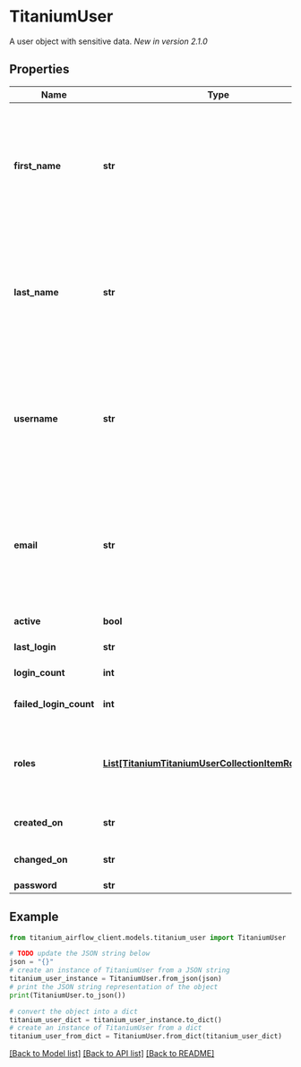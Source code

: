 # TitaniumUser

A user object with sensitive data.  *New in version 2.1.0* 

## Properties

Name | Type | Description | Notes
------------ | ------------- | ------------- | -------------
**first_name** | **str** | The user&#39;s first name.  *Changed in version 2.4.0*&amp;#58; The requirement for this to be non-empty was removed.  | [optional] 
**last_name** | **str** | The user&#39;s last name.  *Changed in version 2.4.0*&amp;#58; The requirement for this to be non-empty was removed.  | [optional] 
**username** | **str** | The username.  *Changed in version 2.2.0*&amp;#58; A minimum character length requirement (&#39;minLength&#39;) is added.  | [optional] 
**email** | **str** | The user&#39;s email.  *Changed in version 2.2.0*&amp;#58; A minimum character length requirement (&#39;minLength&#39;) is added.  | [optional] 
**active** | **bool** | Whether the user is active | [optional] [readonly] 
**last_login** | **str** | The last user login | [optional] [readonly] 
**login_count** | **int** | The login count | [optional] [readonly] 
**failed_login_count** | **int** | The number of times the login failed | [optional] [readonly] 
**roles** | [**List[TitaniumTitaniumUserCollectionItemRolesInner]**](TitaniumUserCollectionItemRolesInner.md) | User roles.  *Changed in version 2.2.0*&amp;#58; Field is no longer read-only.  | [optional] 
**created_on** | **str** | The date user was created | [optional] [readonly] 
**changed_on** | **str** | The date user was changed | [optional] [readonly] 
**password** | **str** |  | [optional] 

## Example

```python
from titanium_airflow_client.models.titanium_user import TitaniumUser

# TODO update the JSON string below
json = "{}"
# create an instance of TitaniumUser from a JSON string
titanium_user_instance = TitaniumUser.from_json(json)
# print the JSON string representation of the object
print(TitaniumUser.to_json())

# convert the object into a dict
titanium_user_dict = titanium_user_instance.to_dict()
# create an instance of TitaniumUser from a dict
titanium_user_from_dict = TitaniumUser.from_dict(titanium_user_dict)
```
[[Back to Model list]](../README.md#documentation-for-models) [[Back to API list]](../README.md#documentation-for-api-endpoints) [[Back to README]](../README.md)


